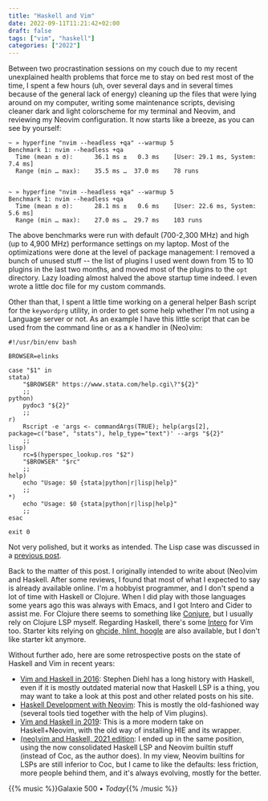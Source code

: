 ```yaml
---
title: "Haskell and Vim"
date: 2022-09-11T11:21:42+02:00
draft: false
tags: ["vim", "haskell"]
categories: ["2022"]
---
```


Between two procrastination sessions on my couch due to my recent unexplained health problems that force me to stay on bed rest most of the time, I spent a few hours (uh, over several days and in several times because of the general lack of energy) cleaning up the files that were lying around on my computer, writing some maintenance scripts, devising cleaner dark and light colorscheme for my terminal and Neovim, and reviewing my Neovim configuration. It now starts like a breeze, as you can see by yourself:

```shell
~ » hyperfine "nvim --headless +qa" --warmup 5
Benchmark 1: nvim --headless +qa
  Time (mean ± σ):      36.1 ms ±   0.3 ms    [User: 29.1 ms, System: 7.4 ms]
  Range (min … max):    35.5 ms …  37.0 ms    78 runs


~ » hyperfine "nvim --headless +qa" --warmup 5
Benchmark 1: nvim --headless +qa
  Time (mean ± σ):      28.1 ms ±   0.6 ms    [User: 22.6 ms, System: 5.6 ms]
  Range (min … max):    27.0 ms …  29.7 ms    103 runs
```

The above benchmarks were run with default (700-2,300 MHz) and high (up to 4,900 MHz) performance settings on my laptop. Most of the optimizations were done at the level of package management: I removed a bunch of unused stuff -- the list of plugins I used went down from 15 to 10 plugins in the last two months, and moved most of the plugins to the `opt` directory. Lazy loading almost halved the above startup time indeed. I even wrote a little doc file for my custom commands.

Other than that, I spent a little time working on a general helper Bash script for the `keywordprg` utility, in order to get some help whether I'm not using a Language server or not. As an example I have this little script that can be used from the command line or as a `K` handler in (Neo)vim:

```shell
#!/usr/bin/env bash

BROWSER=elinks

case "$1" in
stata)
	"$BROWSER" https://www.stata.com/help.cgi\?"${2}"
	;;
python)
	pydoc3 "${2}"
	;;
r)
	Rscript -e 'args <- commandArgs(TRUE); help(args[2], package=c("base", "stats"), help_type="text")' --args "${2}"
	;;
lisp)
	rc=$(hyperspec_lookup.ros "$2")
	"$BROWSER" "$rc"
	;;
help)
	echo "Usage: $0 {stata|python|r|lisp|help}"
	;;
*)
	echo "Usage: $0 {stata|python|r|lisp|help}"
	;;
esac

exit 0
```

Not very polished, but it works as intended. The Lisp case was discussed in a [previous post].

Back to the matter of this post. I originally intended to write about (Neo)vim and Haskell. After some reviews, I found that most of what I expected to say is already available online. I'm a hobbyist programmer, and I don't spend a lot of time with Haskell or Clojure. When I did play with those languages some years ago this was always with Emacs, and I got Intero and Cider to assist me. For Clojure there seems to something like [Conjure], but I usually rely on Clojure LSP myself. Regarding Haskell, there's some [Intero] for Vim too. Starter kits relying on [ghcide, hlint, hoogle] are also available, but I don't like starter kit anymore.

Without further ado, here are some retrospective posts on the state of Haskell and Vim in recent years:

- [Vim and Haskell in 2016]: Stephen Diehl has a long history with Haskell, even if it is mostly outdated material now that Haskell LSP is a thing, you may want to take a look at this post and other related posts on his site.
- [Haskell Development with Neovim]: This is mostly the old-fashioned way (several tools tied together with the help of Vim plugins).
- [Vim and Haskell in 2019]: This is a more modern take on Haskell+Neovim, with the old way of installing HIE and its wrapper.
- [(neo)vim and Haskell, 2021 edition]: I ended up in the same position, using the now consolidated Haskell LSP and Neovim builtin stuff (instead of Coc, as the author does). In my view, Neovim builtins for LSPs are still inferior to Coc, but I came to like the defaults: less friction, more people behind them, and it's always evolving, mostly for the better.

{{% music %}}Galaxie 500 • _Today_{{% /music %}}

[previous post]: /post/vim-and-lisp/
[conjure]: https://github.com/Olical/conjure
[intero]: https://github.com/parsonsmatt/intero-neovim
[ghcide, hlint, hoogle]: https://github.com/begriffs/haskell-vim-now
[vim and haskell in 2016]: https://www.stephendiehl.com/posts/vim_2016.html
[haskell development with neovim]: https://blog.jez.io/haskell-development-with-neovim/
[vim and haskell in 2019]: http://marco-lopes.com/articles/Vim-and-Haskell-in-2019/
[(neo)vim and haskell, 2021 edition]: https://0xd34df00d.me/posts/2021/10/vim-and-haskell-in-2021.html
